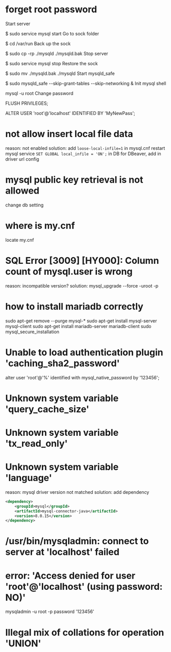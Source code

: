# forget root password
Start server

$ sudo service mysql start
Go to sock folder

$ cd /var/run
Back up the sock

$ sudo cp -rp ./mysqld ./mysqld.bak
Stop server

$ sudo service mysql stop
Restore the sock

$ sudo mv ./mysqld.bak ./mysqld
Start mysqld_safe

$ sudo mysqld_safe --skip-grant-tables --skip-networking &
Init mysql shell

mysql -u root
Change password

FLUSH PRIVILEGES;

ALTER USER 'root'@'localhost' IDENTIFIED BY 'MyNewPass';

# not allow insert local file data
reason: not enabled
solution: 
add `loose-local-infile=1` in mysql.cnf
restart mysql service
`SET GLOBAL local_infile = 'ON';` in DB
for DBeaver, add in driver url config


# mysql public key retrieval is not allowed
change db setting

# where is my.cnf
locate my.cnf

# SQL Error [3009] [HY000]: Column count of mysql.user is wrong
reason: incompatible version?
solution: mysql_upgrade --force -uroot -p






# how to install mariadb correctly
sudo apt-get remove --purge mysql-\*
sudo apt-get install mysql-server mysql-client
sudo apt-get install mariadb-server mariadb-client
sudo mysql_secure_installation



# Unable to load authentication plugin 'caching_sha2_password'
alter user 'root'@'%' identified with mysql_native_password by '123456';


# Unknown system variable 'query_cache_size'
# Unknown system variable 'tx_read_only'
# Unknown system variable 'language'
reason: mysql driver version not matched
solution: add dependency

```xml
<dependency>
    <groupId>mysql</groupId>
    <artifactId>mysql-connector-java</artifactId>
    <version>8.0.15</version>
</dependency>
```

# /usr/bin/mysqladmin: connect to server at 'localhost' failed                                         
# error: 'Access denied for user 'root'@'localhost' (using password: NO)' 
mysqladmin -u root -p password '123456'



# Illegal mix of collations for operation 'UNION'












